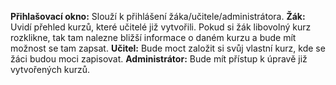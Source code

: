 **Přihlašovací okno:** Slouží k přihlášení žáka/učitele/administrátora. 
**Žák:** Uvidí přehled kurzů, které učitelé již vytvořili. Pokud si žák libovolný kurz rozklikne, tak tam nalezne bližší informace o daném kurzu a bude mít možnost se tam zapsat.
**Učitel:** Bude moct založit si svůj vlastní kurz, kde se žáci budou moci zapisovat.
**Administrátor:** Bude mít přístup k úpravě již vytvořených kurzů.
